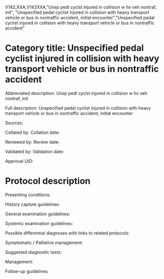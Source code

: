 V142,XXA,V142XXA,"Unsp pedl cyclst injured in collision w hv veh nontraf, init", "Unspecified pedal cyclist injured in collision with heavy transport vehicle or bus in nontraffic accident, initial encounter","Unspecified pedal cyclist injured in collision with heavy transport vehicle or bus in nontraffic accident"
# Category title: Unspecified pedal cyclist injured in collision with heavy transport vehicle or bus in nontraffic accident

Abbreviated description: Unsp pedl cyclst injured in collision w hv veh nontraf, init

Full description: Unspecified pedal cyclist injured in collision with heavy transport vehicle or bus in nontraffic accident, initial encounter

Sources:

Collated by:
Collation date:

Reviewed by:
Review date:

Validated by:
Validation date:

Approval UID:

# Protocol description

Presenting conditions:

History capture guidelines:

General examination guidelines:

Systemic examination guidelines:

Possible differential diagnoses with links to related protocols:

Symptomatic / Palliative management:

Suggested diagnostic tests:

Management:

Follow-up guidelines:
